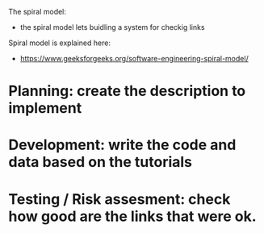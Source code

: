 The spiral model:
- the spiral model lets buidling a system for checkig links

Spiral model is explained here:
- https://www.geeksforgeeks.org/software-engineering-spiral-model/

# Planning: create the description to implement
# Development: write the code and data based on the tutorials
# Testing / Risk assesment: check how good are the links that were ok.
